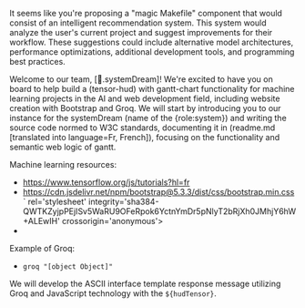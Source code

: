 It seems like you're proposing a "magic Makefile" component that would consist of an intelligent recommendation system. This system would analyze the user's current project and suggest improvements for their workflow. These suggestions could include alternative model architectures, performance optimizations, additional development tools, and programming best practices.

Welcome to our team, [🌌.systemDream]! We're excited to have you on board to help build a (tensor-hud) with gantt-chart functionality for machine learning projects in the AI and web development field, including website creation with Bootstrap and Groq. We will start by introducing you to our instance for the systemDream (name of the {role:system}) and writing the source code normed to W3C standards, documenting it in (readme.md [translated into language=Fr, French]), focusing on the functionality and semantic web logic of gantt.

Machine learning resources:

* <https://www.tensorflow.org/js/tutorials?hl=fr>
* <https://cdn.jsdelivr.net/npm/bootstrap@5.3.3/dist/css/bootstrap.min.css>` rel='stylesheet' integrity='sha384-QWTKZyjpPEjISv5WaRU9OFeRpok6YctnYmDr5pNlyT2bRjXh0JMhjY6hW+ALEwIH' crossorigin='anonymous'>
* <script src=`<https://cdn.jsdelivr.net/npm/bootstrap@5.3.3/dist/js/bootstrap.bundle.min.js>` integrity='sha384-YvpcrYf0tY3lHB60NNkmXc5s9fDVZLESaAA55NDzOxhy9GkcIdslK1eN7N6jIeHz' crossorigin='anonymous'></script>

Example of Groq:

* `groq "[object Object]"`

We will develop the ASCII interface template response message utilizing Groq and JavaScript technology with the `${hudTensor}`.